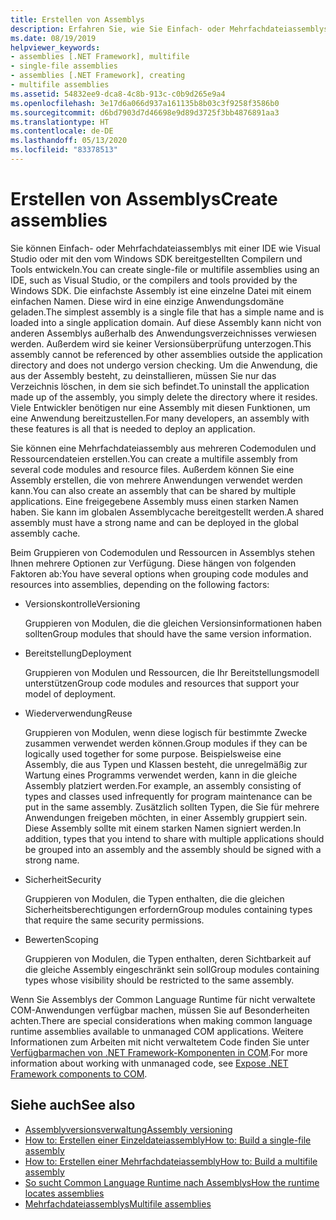 ```yaml
---
title: Erstellen von Assemblys
description: Erfahren Sie, wie Sie Einfach- oder Mehrfachdateiassemblys mit einer IDE wie Visual Studio oder mit den vom Windows SDK bereitgestellten Compilern und Tools entwickeln.
ms.date: 08/19/2019
helpviewer_keywords:
- assemblies [.NET Framework], multifile
- single-file assemblies
- assemblies [.NET Framework], creating
- multifile assemblies
ms.assetid: 54832ee9-dca8-4c8b-913c-c0b9d265e9a4
ms.openlocfilehash: 3e17d6a066d937a161135b8b03c3f9258f3586b0
ms.sourcegitcommit: d6bd7903d7d46698e9d89d3725f3bb4876891aa3
ms.translationtype: HT
ms.contentlocale: de-DE
ms.lasthandoff: 05/13/2020
ms.locfileid: "83378513"
---
```

# <a name="create-assemblies"></a><span data-ttu-id="9e962-103">Erstellen von Assemblys</span><span class="sxs-lookup"><span data-stu-id="9e962-103">Create assemblies</span></span>

<span data-ttu-id="9e962-104">Sie können Einfach- oder Mehrfachdateiassemblys mit einer IDE wie Visual Studio oder mit den vom Windows SDK bereitgestellten Compilern und Tools entwickeln.</span><span class="sxs-lookup"><span data-stu-id="9e962-104">You can create single-file or multifile assemblies using an IDE, such as Visual Studio, or the compilers and tools provided by the Windows SDK.</span></span> <span data-ttu-id="9e962-105">Die einfachste Assembly ist eine einzelne Datei mit einem einfachen Namen. Diese wird in eine einzige Anwendungsdomäne geladen.</span><span class="sxs-lookup"><span data-stu-id="9e962-105">The simplest assembly is a single file that has a simple name and is loaded into a single application domain.</span></span> <span data-ttu-id="9e962-106">Auf diese Assembly kann nicht von anderen Assemblys außerhalb des Anwendungsverzeichnisses verwiesen werden. Außerdem wird sie keiner Versionsüberprüfung unterzogen.</span><span class="sxs-lookup"><span data-stu-id="9e962-106">This assembly cannot be referenced by other assemblies outside the application directory and does not undergo version checking.</span></span> <span data-ttu-id="9e962-107">Um die Anwendung, die aus der Assembly besteht, zu deinstallieren, müssen Sie nur das Verzeichnis löschen, in dem sie sich befindet.</span><span class="sxs-lookup"><span data-stu-id="9e962-107">To uninstall the application made up of the assembly, you simply delete the directory where it resides.</span></span> <span data-ttu-id="9e962-108">Viele Entwickler benötigen nur eine Assembly mit diesen Funktionen, um eine Anwendung bereitzustellen.</span><span class="sxs-lookup"><span data-stu-id="9e962-108">For many developers, an assembly with these features is all that is needed to deploy an application.</span></span>

<span data-ttu-id="9e962-109">Sie können eine Mehrfachdateiassembly aus mehreren Codemodulen und Ressourcendateien erstellen.</span><span class="sxs-lookup"><span data-stu-id="9e962-109">You can create a multifile assembly from several code modules and resource files.</span></span> <span data-ttu-id="9e962-110">Außerdem können Sie eine Assembly erstellen, die von mehrere Anwendungen verwendet werden kann.</span><span class="sxs-lookup"><span data-stu-id="9e962-110">You can also create an assembly that can be shared by multiple applications.</span></span> <span data-ttu-id="9e962-111">Eine freigegebene Assembly muss einen starken Namen haben. Sie kann im globalen Assemblycache bereitgestellt werden.</span><span class="sxs-lookup"><span data-stu-id="9e962-111">A shared assembly must have a strong name and can be deployed in the global assembly cache.</span></span>

<span data-ttu-id="9e962-112">Beim Gruppieren von Codemodulen und Ressourcen in Assemblys stehen Ihnen mehrere Optionen zur Verfügung. Diese hängen von folgenden Faktoren ab:</span><span class="sxs-lookup"><span data-stu-id="9e962-112">You have several options when grouping code modules and resources into assemblies, depending on the following factors:</span></span>

- <span data-ttu-id="9e962-113">Versionskontrolle</span><span class="sxs-lookup"><span data-stu-id="9e962-113">Versioning</span></span>

     <span data-ttu-id="9e962-114">Gruppieren von Modulen, die die gleichen Versionsinformationen haben sollten</span><span class="sxs-lookup"><span data-stu-id="9e962-114">Group modules that should have the same version information.</span></span>

- <span data-ttu-id="9e962-115">Bereitstellung</span><span class="sxs-lookup"><span data-stu-id="9e962-115">Deployment</span></span>

     <span data-ttu-id="9e962-116">Gruppieren von Modulen und Ressourcen, die Ihr Bereitstellungsmodell unterstützen</span><span class="sxs-lookup"><span data-stu-id="9e962-116">Group code modules and resources that support your model of deployment.</span></span>

- <span data-ttu-id="9e962-117">Wiederverwendung</span><span class="sxs-lookup"><span data-stu-id="9e962-117">Reuse</span></span>

     <span data-ttu-id="9e962-118">Gruppieren von Modulen, wenn diese logisch für bestimmte Zwecke zusammen verwendet werden können.</span><span class="sxs-lookup"><span data-stu-id="9e962-118">Group modules if they can be logically used together for some purpose.</span></span> <span data-ttu-id="9e962-119">Beispielsweise eine Assembly, die aus Typen und Klassen besteht, die unregelmäßig zur Wartung eines Programms verwendet werden, kann in die gleiche Assembly platziert werden.</span><span class="sxs-lookup"><span data-stu-id="9e962-119">For example, an assembly consisting of types and classes used infrequently for program maintenance can be put in the same assembly.</span></span> <span data-ttu-id="9e962-120">Zusätzlich sollten Typen, die Sie für mehrere Anwendungen freigeben möchten, in einer Assembly gruppiert sein. Diese Assembly sollte mit einem starken Namen signiert werden.</span><span class="sxs-lookup"><span data-stu-id="9e962-120">In addition, types that you intend to share with multiple applications should be grouped into an assembly and the assembly should be signed with a strong name.</span></span>

- <span data-ttu-id="9e962-121">Sicherheit</span><span class="sxs-lookup"><span data-stu-id="9e962-121">Security</span></span>

     <span data-ttu-id="9e962-122">Gruppieren von Modulen, die Typen enthalten, die die gleichen Sicherheitsberechtigungen erfordern</span><span class="sxs-lookup"><span data-stu-id="9e962-122">Group modules containing types that require the same security permissions.</span></span>

- <span data-ttu-id="9e962-123">Bewerten</span><span class="sxs-lookup"><span data-stu-id="9e962-123">Scoping</span></span>

     <span data-ttu-id="9e962-124">Gruppieren von Modulen, die Typen enthalten, deren Sichtbarkeit auf die gleiche Assembly eingeschränkt sein soll</span><span class="sxs-lookup"><span data-stu-id="9e962-124">Group modules containing types whose visibility should be restricted to the same assembly.</span></span>

<span data-ttu-id="9e962-125">Wenn Sie Assemblys der Common Language Runtime für nicht verwaltete COM-Anwendungen verfügbar machen, müssen Sie auf Besonderheiten achten.</span><span class="sxs-lookup"><span data-stu-id="9e962-125">There are special considerations when making common language runtime assemblies available to unmanaged COM applications.</span></span> <span data-ttu-id="9e962-126">Weitere Informationen zum Arbeiten mit nicht verwaltetem Code finden Sie unter [Verfügbarmachen von .NET Framework-Komponenten in COM](../../framework/interop/exposing-dotnet-components-to-com.md).</span><span class="sxs-lookup"><span data-stu-id="9e962-126">For more information about working with unmanaged code, see [Expose .NET Framework components to COM](../../framework/interop/exposing-dotnet-components-to-com.md).</span></span>

## <a name="see-also"></a><span data-ttu-id="9e962-127">Siehe auch</span><span class="sxs-lookup"><span data-stu-id="9e962-127">See also</span></span>

- [<span data-ttu-id="9e962-128">Assemblyversionsverwaltung</span><span class="sxs-lookup"><span data-stu-id="9e962-128">Assembly versioning</span></span>](versioning.md)
- [<span data-ttu-id="9e962-129">How to: Erstellen einer Einzeldateiassembly</span><span class="sxs-lookup"><span data-stu-id="9e962-129">How to: Build a single-file assembly</span></span>](../../framework/app-domains/build-single-file-assembly.md)
- [<span data-ttu-id="9e962-130">How to: Erstellen einer Mehrfachdateiassembly</span><span class="sxs-lookup"><span data-stu-id="9e962-130">How to: Build a multifile assembly</span></span>](../../framework/app-domains/build-multifile-assembly.md)
- [<span data-ttu-id="9e962-131">So sucht Common Language Runtime nach Assemblys</span><span class="sxs-lookup"><span data-stu-id="9e962-131">How the runtime locates assemblies</span></span>](../../framework/deployment/how-the-runtime-locates-assemblies.md)
- [<span data-ttu-id="9e962-132">Mehrfachdateiassemblys</span><span class="sxs-lookup"><span data-stu-id="9e962-132">Multifile assemblies</span></span>](../../framework/app-domains/multifile-assemblies.md)
